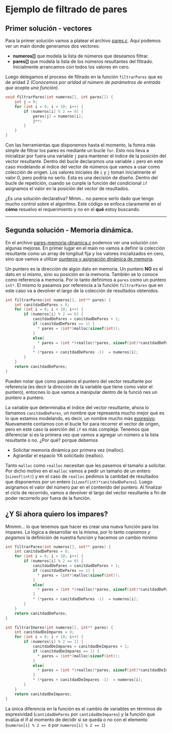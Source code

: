 # Ejemplo de filtrado de pares

## Primer solución - vectores

Para la primer solución vamos a platear el archivo [pares.c](pares.c). Aquí podemos ver un main donde generamos dos vectores: 

- **numeros[]** que modela la lista de números que deseamos filtrar.
- **pares[]** que modela la lista de los números resultantes del filtrado. Inicialmente arrancamos con todos los valores en cero. 

Luego delegamos el proceso de filtrado en la función `filtrarPares` que es de aridad 2 *(Conocemos por aridad al número de parámetros de entrada que acepta una función)*. 
```c
void filtrarPares(int numeros[], int pares[]) {
    int j = 0;
    for (int i = 0; i < 10; i++) {
        if (numeros[i] % 2 == 0) {
            pares[j] = numeros[i];
            j++;
        }
    }
}
```
Con las herramientas que disponemos hasta el momento, la fomra más simple de filtrar los pares es mediante un bucle `for`. Esto nos lleva a inicializar por fuera una variable `j` para mantener el índice de la posición del vector resultante. Dentro del bucle declaramos una variable `i` pero en este caso modelando al índice del vector de números que vamos a usar como colección de origen. 
Los valores iniciales de `i` y `j` toman inicialmente el valor 0, pero podría no serlo. Esta es una decisión de diseño. 
Dentro del bucle de repetición, cuando se cunple la función del condicional `if` asignamos el valor en la posición del vector de resultados.

¿Es una solución declarativa? Mmm... no parece serlo dado que tengo mucho control sobre el algoritmo. Este código se enfoca claramente en el **cómo** resuelvo el requerimiento y no en el **qué** estoy buscando. 

---

## Segunda solución - Memoria dinámica.
En el archivo [pares-memoria-dinamica.c](pares-memoria-dinamica.c) podemos ver una solución con algunas mejoras. En primer lugar en el main no vamos a definir la colección resultante como un array de longitud fija y los valores inicializados en cero, 
sino que vamos a utilizar [punteros y asignación dinámica de memoria](https://docs.utnso.com.ar/guias/programacion/punteros).

Un puntero es la dirección de algún dato en memoria. Un puntero **NO** es el dato en sí mismo, sino su posición en la memoria. También se lo conoce como referencia a memoria.
Por lo tanto definimos a `pares` como un puntero `int*`. El mismo lo pasamos por referencia a la función `filtrarPares` que en este caso va a devolver el largo de la colección de resultados obtenidos. 

```c
int filtrarPares(int numeros[], int** pares) {
    int canitdadDePares = 0;
    for (int i = 0; i < 10; i++) {
        if (numeros[i] % 2 == 0) {
            canitdadDePares = canitdadDePares + 1;
            if (canitdadDePares == 1) {
              * pares = (int*)malloc(sizeof(int));
            }
            else{
              * pares = (int *)realloc(*pares, sizeof(int)*canitdadDePares);
            }
            * (*pares + canitdadDePares -1)  = numeros[i];
        }
    }
    return canitdadDePares;
}
```
Pueden notar que como pasamos el puntero del vector resultante por referencia (es decir la dirección de la variable que tiene como valor el puntero), entocnes lo que vamos a manipular dentro de la funció nes un puntero a puntero. 

La variable que determinaba el índice del vector resultante, ahora lo llamamos `canitdadDePares`, un nombre que representa mucho mejor qué es lo que estamos modelando, es decir, un nombre mucho más [expresivo](https://wiki.uqbar.org/wiki/articles/expresividad.html).
Nuevamente contamos con el bucle for para recorrer el vector de origen, pero en este caso la aserción del `if` es más compleja: Tenemos que diferenciar si es la primera vez que vamos a agregar un número a la lista resultante o no. ¿Por qué? porque debemos 

- Solicitar memoria dinámica por primera vez (malloc).
- Agrandar el espacio YA solicitado (realloc).

Tanto `malloc` como `realloc` necesitan que les pasemos el tamaño a solicitar. Por dicho motivo en el `malloc` vamos a pedir un tamaño de un entero (`sizeof(int)`) y en el caso de `realloc` pedimos la cantidad de resultados que disponemos por un entero (`sizeof(int)*canitdadDePares`).
Luego asignamos el valor del número par en el contenido del puntero. Al finalizar el ciclo de recorrido, vamos a devolver el largo del vector resultante a fin de poder recorrerlo por fuera de la función. 

## ¿Y Si ahora quiero los impares?
Mmmm... lo que tenemos que hacer es crear una nueva función para los impares. La lógica a desarrollar es la misma, por lo tanto *copiamos y pegamos* la definición de nuestra función y hacemos un cambio mínimo

```c
int filtrarPares(int numeros[], int** pares) {
    int canitdadDePares = 0;
    for (int i = 0; i < 10; i++) {
        if (numeros[i] % 2 == 0) {
            canitdadDePares = canitdadDePares + 1;
            if (canitdadDePares == 1) {
              * pares = (int*)malloc(sizeof(int));
            }
            else{
              * pares = (int *)realloc(*pares, sizeof(int)*canitdadDePares);
            }
            * (*pares + canitdadDePares -1)  = numeros[i];
        }
    }
    return canitdadDePares;
}

int filtrarImares(int numeros[], int** pares) {
    int canitdadDeImpares = 0;
    for (int i = 0; i < 10; i++) {
        if (numeros[i] % 2 == 1) {
            canitdadDeImpares = canitdadDeImpares + 1;
            if (canitdadDeImpares == 1) {
              * pares = (int*)malloc(sizeof(int));
            }
            else{
              * pares = (int *)realloc(*pares, sizeof(int)*canitdadDeImpares);
            }
            * (*pares + canitdadDeImpares -1)  = numeros[i];
        }
    }
    return canitdadDeImpares;
}
```

La única diferencia en la función es el cambio de variables en términos de expresividad (`cantidadDePares` por `cantidadDeImpares`) y la función que evalúa el if al momento de decidir si se queda o no con el elemento (`numeros[i] % 2 == 0` por `numeros[i] % 2 == 1`)


